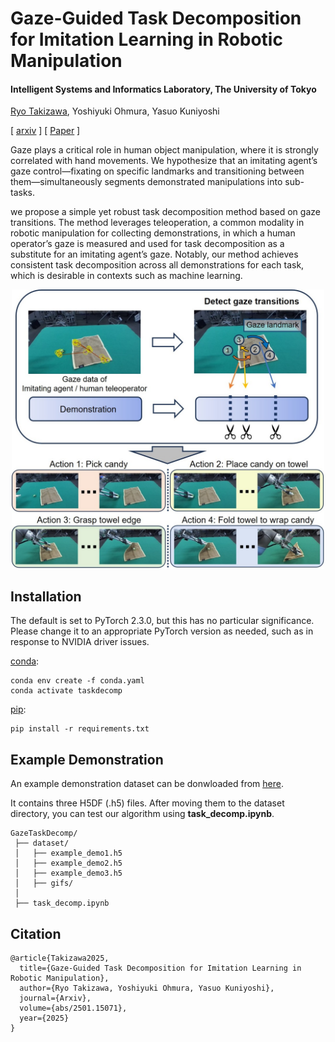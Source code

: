 # Gaze-Guided Task Decomposition for Imitation Learning in Robotic Manipulation
#### Intelligent Systems and Informatics Laboratory, The University of Tokyo

[Ryo Takizawa](https://crumbyrobotics.github.io), Yoshiyuki Ohmura, Yasuo Kuniyoshi


[ [<u>arxiv</u>](https://arxiv.org/abs/2501.15071) ] [ [<u>Paper</u>](https://arxiv.org/pdf/2501.15071) ]

Gaze plays a critical role in human object manipulation, where it is strongly correlated with hand movements. We hypothesize that an imitating agent’s gaze control—fixating on specific landmarks and transitioning between them—simultaneously segments demonstrated manipulations into sub-tasks. 

we propose a simple yet robust task decomposition method based on gaze transitions. The method leverages teleoperation, a common modality in robotic manipulation for collecting demonstrations, in which a human operator’s gaze is measured and used for task decomposition as a substitute for an imitating agent’s gaze. Notably, our method achieves consistent task decomposition across all demonstrations for each task, which is desirable in contexts such as machine learning. 

<p align="center">
  <img src="overview.jpg" width="500">
</p>

## Installation
The default is set to PyTorch 2.3.0, but this has no particular significance. Please change it to an appropriate PyTorch version as needed, such as in response to NVIDIA driver issues.

<u>conda</u>:
```
conda env create -f conda.yaml
conda activate taskdecomp
```

<u>pip</u>:
```
pip install -r requirements.txt
```

## Example Demonstration
An example demonstration dataset can be donwloaded from [<u>here</u>](https://drive.google.com/file/d/1dmOHCXq7CvSoY1mEq0ISvKxJA_kmQQkG/view?usp=sharing).

It contains three H5DF (.h5) files. After moving them to the dataset directory, you can test our algorithm using **task_decomp.ipynb**.
```
GazeTaskDecomp/
 ├── dataset/
 │   ├── example_demo1.h5
 │   ├── example_demo2.h5
 │   ├── example_demo3.h5
 │   ├── gifs/
 │
 ├── task_decomp.ipynb
```


## Citation
```
@article{Takizawa2025,
  title={Gaze-Guided Task Decomposition for Imitation Learning in Robotic Manipulation},
  author={Ryo Takizawa, Yoshiyuki Ohmura, Yasuo Kuniyoshi},
  journal={Arxiv},
  volume={abs/2501.15071},
  year={2025}
}
```